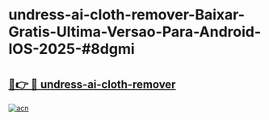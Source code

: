 # undress-ai-cloth-remover-Baixar-Gratis-Ultima-Versao-Para-Android-IOS-2025-#8dgmi

# <h2><a href="https://ainizakaria.my?title=undress-ai-cloth-remover&ref=24M">🔗👉 🔴 undress-ai-cloth-remover</a></h2>

[![acn](https://github.com/user-attachments/assets/0f9c940e-d8b0-45ae-aac7-cd30a18b3e1c)](https://ainizakaria.my?title=undress-ai-cloth-remover&ref=24M)

